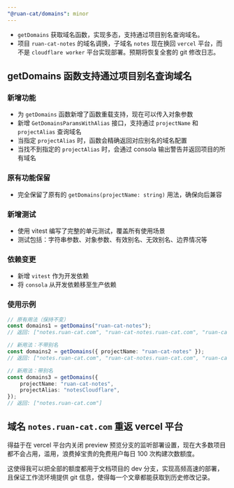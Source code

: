 ```yaml
---
"@ruan-cat/domains": minor
---
```


- `getDomains` 获取域名函数，实现多态，支持通过项目别名查询域名。
- 项目 `ruan-cat-notes` 的域名调换，子域名 `notes` 现在换回 `vercel` 平台，而不是 `cloudflare worker` 平台实现部署。预期将恢复全套的 git 修改日志。

## getDomains 函数支持通过项目别名查询域名

### 新增功能

- 为 `getDomains` 函数新增了函数重载支持，现在可以传入对象参数
- 新增 `GetDomainsParamsWithAlias` 接口，支持通过 `projectName` 和 `projectAlias` 查询域名
- 当指定 `projectAlias` 时，函数会精确返回对应别名的域名配置
- 当找不到指定的 `projectAlias` 时，会通过 consola 输出警告并返回项目的所有域名

### 原有功能保留

- 完全保留了原有的 `getDomains(projectName: string)` 用法，确保向后兼容

### 新增测试

- 使用 vitest 编写了完整的单元测试，覆盖所有使用场景
- 测试包括：字符串参数、对象参数、有效别名、无效别名、边界情况等

### 依赖变更

- 新增 `vitest` 作为开发依赖
- 将 `consola` 从开发依赖移至生产依赖

### 使用示例

```ts
// 原有用法（保持不变）
const domains1 = getDomains("ruan-cat-notes");
// 返回: ["notes.ruan-cat.com", "ruan-cat-notes.ruan-cat.com", "ruan-cat-notes.ruancat6312.top"]

// 新用法：不带别名
const domains2 = getDomains({ projectName: "ruan-cat-notes" });
// 返回: ["notes.ruan-cat.com", "ruan-cat-notes.ruan-cat.com", "ruan-cat-notes.ruancat6312.top"]

// 新用法：带别名
const domains3 = getDomains({
	projectName: "ruan-cat-notes",
	projectAlias: "notesCloudflare",
});
// 返回: ["notes.ruan-cat.com"]
```

## 域名 `notes.ruan-cat.com` 重返 vercel 平台

得益于在 vercel 平台内关闭 preview 预览分支的监听部署设置，现在大多数项目都不会占用，滥用，浪费掉宝贵的免费用户每日 100 次构建次数额度。

这使得我可以把全部的额度都用于文档项目的 dev 分支，实现高频高速的部署，且保证工作流环境提供 git 信息，使得每一个文章都能获取到历史修改记录。
